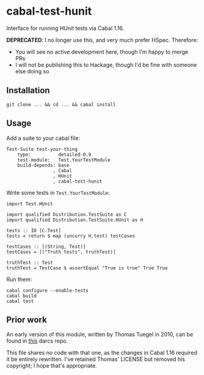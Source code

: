 # cabal-test-hunit

Interface for running HUnit tests via Cabal 1.16.

**DEPRECATED**: I no longer use this, and very much prefer HSpec. Therefore:

- You will see no active development here, though I'm happy to merge PRs
- I will not be publishing this to Hackage, though I'd be fine with someone else doing so

## Installation

~~~
git clone ... && cd ... && cabal install
~~~

## Usage

Add a suite to your cabal file:

~~~
Test-Suite test-your-thing
    type:          detailed-0.9
    test-module:   Test.YourTestModule
    build-depends: base
                 , Cabal
                 , HUnit
                 , cabal-test-hunit
~~~

Write some tests in `Test.YourTestModule`:

~~~ { .haskell }
import Test.HUnit

import qualified Distribution.TestSuite as C
import qualified Distribution.TestSuite.HUnit as H

tests :: IO [C.Test]
tests = return $ map (uncurry H.test) testCases

testCases :: [(String, Test)]
testCases = [("Truth tests", truthTest)]

truthTest :: Test
truthTest = TestCase $ assertEqual "True is true" True True
~~~

Run them:

~~~
cabal configure --enable-tests
cabal build
cabal test
~~~

## Prior work

An early version of this module, written by Thomas Tuegel in 2010, can 
be found in [this][cth] darcs repo.

[cth]: http://community.haskell.org/~ttuegel/cabal-test-hunit

This file shares no code with that one, as the changes in Cabal 1.16
required it be entirely rewritten. I've retained Thomas' LICENSE but
removed his copyright; I hope that's appropriate.
